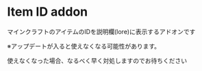 # Item ID addon
マインクラフトのアイテムのIDを説明欄(lore)に表示するアドオンです

※アップデートが入ると使えなくなる可能性があります。

使えなくなった場合、なるべく早く対処しますのでお待ちください
